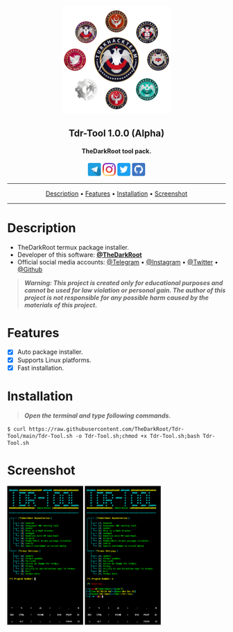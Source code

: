 <p align="center"><a href="https://turkhackteam.org"><img src="https://raw.githubusercontent.com/TheDarkRoot/FileStore/master/Images/TheDarkRoot/Banner.png" width="250"></a></p>
<h2 align="center"><b>Tdr-Tool 1.0.0 (Alpha)</b></h2>
<h4 align="center">TheDarkRoot tool pack.</h4>
</p>
<p align="center"><a href="center"><a href="https://t.me/TheDarkRoot"><img src="https://raw.githubusercontent.com/TheDarkRoot/FileStore/master/Images/TheDarkRoot/Telegram.png" width="30"></a>     <a href="center"><a href="https://instagram.com/TheDarkRoot"><img src="https://raw.githubusercontent.com/TheDarkRoot/FileStore/master/Images/TheDarkRoot/Instagram.png" width="30"></a>     <a href="center"><a href="https://twitter.com/TDarkRoot"><img src="https://raw.githubusercontent.com/TheDarkRoot/FileStore/master/Images/TheDarkRoot/Twitter.png" width="30"></a>     <a href="https://github.com/TheDarkRoot"><img src="https://raw.githubusercontent.com/TheDarkRoot/FileStore/master/Images/TheDarkRoot/Github.png" width="30"></a></p>
</p>
<hr>
<p align="center"><a href="#Description">Description</a> &bull; <a href="#Features">Features</a> &bull; <a href="#Installation">Installation</a> &bull; <a href="#Screenshot">Screenshot</a></p>
<hr>


# Description

- TheDarkRoot termux package installer.
- Developer of this software: **[@TheDarkRoot](https://github.com/TheDarkRoot)**
- Official social media accounts: [@Telegram](https://t.me/TheDarkRoot) &bull; [@Instagram](https://instagram.com/TheDarkRoot) &bull; [@Twitter](https://twitter.com/TDarkRoot) &bull; [@Github](https://github.com/TheDarkRoot)

> ***Warning: This project is created only for educational purposes and cannot be used for law violation or personal gain.
The author of this project is not responsible for any possible harm caused by the materials of this project.***

# Features

- [x] Auto package installer.
- [x] Supports Linux platforms.
- [x] Fast installation.

# Installation

> ***Open the terminal and type following commands.***
```
$ curl https://raw.githubusercontent.com/TheDarkRoot/Tdr-Tool/main/Tdr-Tool.sh -o Tdr-Tool.sh;chmod +x Tdr-Tool.sh;bash Tdr-Tool.sh
```

# Screenshot

[<img src="https://raw.githubusercontent.com/TheDarkRoot/FileStore/master/Images/TheDarkRoot/Screenshots/Tdr-Tool%2001.png" width=175>](https://raw.githubusercontent.com/TheDarkRoot/FileStore/master/Images/TheDarkRoot/Screenshots/Tdr-tool%2001.png)
[<img src="https://raw.githubusercontent.com/TheDarkRoot/FileStore/master/Images/TheDarkRoot/Screenshots/Tdr-Tool%2002.png" width=175>](https://raw.githubusercontent.com/TheDarkRoot/FileStore/master/Images/TheDarkRoot/Screenshots/Tdr-Tool%2002.png)
